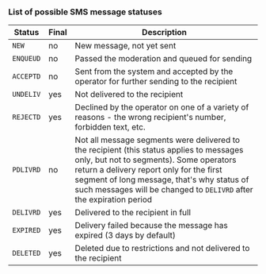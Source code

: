 ### List of possible SMS message statuses

Status   | Final         | Description
---------|---------------|------------------------------------
`NEW`    |      no       | New message, not yet sent
`ENQUEUD`|      no       | Passed the moderation and queued for sending
`ACCEPTD`|      no       | Sent from the system and accepted by the operator for further sending to the recipient
`UNDELIV`|      yes      | Not delivered to the recipient
`REJECTD`|      yes      | Declined by the operator on one of a variety of reasons - the wrong recipient's number, forbidden text, etc.
`PDLIVRD`|      no       | Not all message segments were delivered to the recipient (this status applies to messages only, but not to segments). Some operators return a delivery report only for the first segment of long message, that's why status of such messages will be changed to `DELIVRD` after the expiration period
`DELIVRD`|      yes      | Delivered to the recipient in full
`EXPIRED`|      yes      | Delivery failed because the message has expired (3 days by default)
`DELETED`|      yes      | Deleted due to restrictions and not delivered to the recipient
